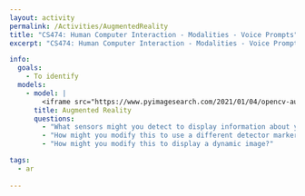 ```yaml
---
layout: activity
permalink: /Activities/AugmentedReality
title: "CS474: Human Computer Interaction - Modalities - Voice Prompts"
excerpt: "CS474: Human Computer Interaction - Modalities - Voice Prompts"

info: 
  goals: 
    - To identify
  models:
    - model: |
        <iframe src="https://www.pyimagesearch.com/2021/01/04/opencv-augmented-reality-ar/" width="100%" height="800"></iframe>    
      title: Augmented Reality
      questions:
        - "What sensors might you detect to display information about your surroundings, such as available wifi signals, or the location of a particular building on campus?"
        - "How might you modify this to use a different detector marker?"
        - "How might you modify this to display a dynamic image?"

tags:
  - ar
  
---
```

